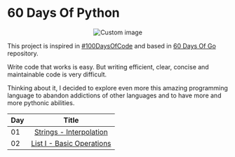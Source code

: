 # 60 Days Of Python

<p align="center">
  <img src="https://raw.github.com/marcosvbras/60-days-of-python/master/images/computer.png" alt="Custom image"/>
</p>

This project is inspired in [#100DaysOfCode](https://medium.freecodecamp.org/join-the-100daysofcode-556ddb4579e4) and based in [60 Days Of Go](https://github.com/cassiobotaro/60-days-of-go) repository.

Write code that works is easy. But writing efficient, clear, concise and maintainable code is very difficult.

Thinking about it, I decided to explore even more this amazing programming language to abandon addictions of other languages and to have more and more pythonic abilities.

| Day | Title      |
| --- |:----------:|
| 01 | [Strings - Interpolation](day01/)|
| 02 | [List I - Basic Operations](day02/)|
